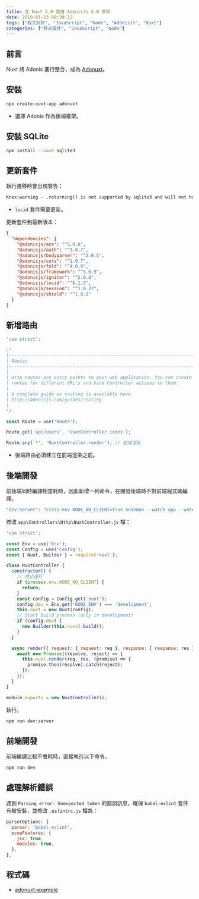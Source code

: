 ```yaml
---
title: 在 Nuxt 2.0 使用 AdonisJs 4.0 框架
date: 2019-01-23 00:39:13
tags: ["程式設計", "JavaScript", "Node", "AdonisJs", "Nuxt"]
categories: ["程式設計", "JavaScript", "Node"]
---
```


## 前言

Nuxt 將 Adonis 進行整合，成為 [Adonuxt](https://github.com/nuxt-community/adonuxt-template)。

## 安裝

```bash
npx create-nuxt-app adonuxt
```

- 選擇 Adonis 作為後端框架。

## 安裝 SQLite

```bash
npm install --save sqlite3
```

## 更新套件

執行遷移時會出現警告：

```txt
Knex:warning - .returning() is not supported by sqlite3 and will not have any effect.
```

- `lucid` 套件需要更新。

更新套件到最新版本：

```json
{
  "dependencies": {
    "@adonisjs/ace": "^5.0.8",
    "@adonisjs/auth": "^3.0.7",
    "@adonisjs/bodyparser": "^2.0.5",
    "@adonisjs/cors": "^1.0.7",
    "@adonisjs/fold": "^4.0.9",
    "@adonisjs/framework": "^5.0.9",
    "@adonisjs/ignitor": "^2.0.8",
    "@adonisjs/lucid": "^6.1.3",
    "@adonisjs/session": "^1.0.27",
    "@adonisjs/shield": "^1.0.8"
  }
}
```

## 新增路由

```js
'use strict';

/*
|--------------------------------------------------------------------------
| Routes
|--------------------------------------------------------------------------
|
| Http routes are entry points to your web application. You can create
| routes for different URL's and bind Controller actions to them.
|
| A complete guide on routing is available here.
| http://adonisjs.com/guides/routing
|
*/

const Route = use('Route');

Route.get('api/users', 'UserController.index');

Route.any('*', 'NuxtController.render'); // 前端渲染
```

- 後端路由必須建立在前端渲染之前。

## 後端開發

前後端同時編譯相當耗時，因此新增一列命令，在開發後端時不對前端程式碼編譯。

```js
"dev:server": "cross-env NODE_NO_CLIENT=true nodemon --watch app --watch bootstrap --watch config --watch .env -x node server.js",
```

修改 `app\Controllers\Http\NuxtController.js` 檔：

```js
'use strict';

const Env = use('Env');
const Config = use('Config');
const { Nuxt, Builder } = require('nuxt');

class NuxtController {
  constructor() {
    // 停止運行
    if (process.env.NODE_NO_CLIENT) {
      return;
    }
    const config = Config.get('nuxt');
    config.dev = Env.get('NODE_ENV') === 'development';
    this.nuxt = new Nuxt(config);
    // Start build process (only in development)
    if (config.dev) {
      new Builder(this.nuxt).build();
    }
  }

  async render({ request: { request: req }, response: { response: res } }) {
    await new Promise((resolve, reject) => {
      this.nuxt.render(req, res, (promise) => {
        promise.then(resolve).catch(reject);
      });
    });
  }
}

module.exports = new NuxtController();
```

執行。

```bash
npm run dev:server
```

## 前端開發

前端編譯比較不會耗時，直接執行以下命令。

```bash
npm run dev
```

## 處理解析錯誤

遇到 `Parsing error: Unexpected token` 的錯誤訊息，確保 `babel-eslint` 套件有被安裝，並修改 `.eslintrc.js` 檔為：

```js
parserOptions: {
  parser: 'babel-eslint',
  ecmaFeatures: {
    jsx: true,
    modules: true,
  },
},
```

## 程式碼

- [adonuxt-example](https://github.com/memochou1993/adonuxt-example)
